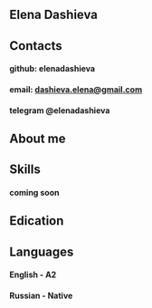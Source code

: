 ## Elena Dashieva

## Contacts

####   github: elenadashieva
####   email: dashieva.elena@gmail.com
####   telegram @elenadashieva


## About me

## Skills

####   coming soon


## Edication


## Languages

####   English - A2
####   Russian - Native